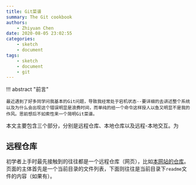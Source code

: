 ```yaml
---
title: Git菜谱
summary: The Git cookbook
authors:
    - Zhiyuan Chen
date: 2020-08-05 23:02:55
categories:
    - sketch
    - document
tags:
    - sketch
    - document
    - git
---
```


!!! abstract "前言"

    最近遇到了好多同学问我基本的Git问题，导致我经常处于宕机状态--要详细的去讲述整个系统以及为什么会出现这个错误明显是浪费时间，而单纯的给一个命令这样授人以鱼又明显不是我的作风。思前想后不如索性来一个简明Git菜谱。

本文主要包含三个部分，分别是远程仓库、本地仓库以及远程-本地交互。为

## 远程仓库

初学者上手时最先接触到的往往都是一个远程仓库（网页），比如[本网站的仓库](https://github.com/zyc-ai/web)。页面的主体首先是一个当前目录的文件列表，下面则往往是当前目录下`readme`文件的内容（如果有）。
